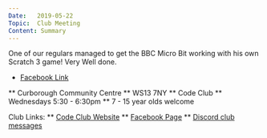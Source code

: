 ```yaml
---
Date:   2019-05-22
Topic:  Club Meeting
Content: Summary
---
```

One of our regulars managed to get the BBC Micro Bit working with his own Scratch 3 game! Very Well done.

* [Facebook Link](https://www.facebook.com/1481985248595237/posts/2056182337842189/)


** Curborough Community Centre
** WS13 7NY
** Code Club
** Wednesdays 5:30 - 6:30pm
** 7 - 15 year olds welcome

Club Links:
** [Code Club Website](https://lichfield-code-club.github.io/)
** [Facebook Page](https://www.facebook.com/LichfieldCoders)
** [Discord club messages](https://discord.gg/szz6xGK)
